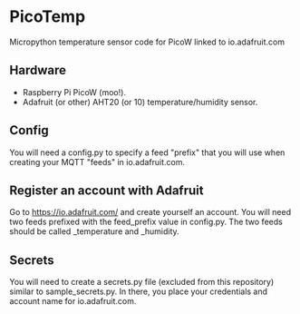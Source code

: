 # PicoTemp
Micropython temperature sensor code for PicoW linked to io.adafruit.com

## Hardware
* Raspberry Pi PicoW (moo!).
* Adafruit (or other) AHT20 (or 10) temperature/humidity sensor.

## Config
You will need a config.py to specify a feed "prefix" that you will use when creating
your MQTT "feeds" in io.adafruit.com.

## Register an account with Adafruit
Go to https://io.adafruit.com/ and create yourself an account.
You will need two feeds prefixed with the feed_prefix value in config.py.
The two feeds should be called <prefix>_temperature and <prefix>_humidity.

## Secrets
You will need to create a secrets.py file (excluded from this repository) similar to sample_secrets.py.
In there, you place your credentials and account name for io.adafruit.com.

